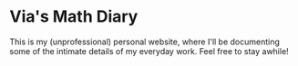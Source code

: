 # Via's Math Diary

This is my (unprofessional) personal website, where I'll be documenting some of the intimate details of my everyday work. Feel free to stay awhile!
